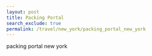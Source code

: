 ```yaml
---
layout: post 
title: Packing Portal
search_exclude: true
permalink: /travel/new_york/packing_portal_new_york
---
```


packing portal new york